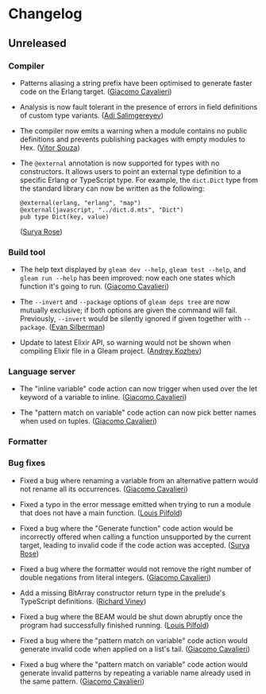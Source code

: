 # Changelog

## Unreleased

### Compiler

- Patterns aliasing a string prefix have been optimised to generate faster code
  on the Erlang target.
  ([Giacomo Cavalieri](https://github.com/giacomocavalieri))

- Analysis is now fault tolerant in the presence of errors in field definitions
  of custom type variants.
  ([Adi Salimgereyev](https://github.com/abs0luty))

- The compiler now emits a warning when a module contains no public definitions
  and prevents publishing packages with empty modules to Hex.
  ([Vitor Souza](https://github.com/vit0rr))

- The `@external` annotation is now supported for types with no constructors. It
  allows users to point an external type definition to a specific Erlang or
  TypeScript type. For example, the `dict.Dict` type from the standard library
  can now be written as the following:

  ```gleam
  @external(erlang, "erlang", "map")
  @external(javascript, "../dict.d.mts", "Dict")
  pub type Dict(key, value)
  ```

  ([Surya Rose](https://github.com/GearsDatapacks))

### Build tool

- The help text displayed by `gleam dev --help`, `gleam test --help`, and
  `gleam run --help` has been improved: now each one states which function it's
  going to run.
  ([Giacomo Cavalieri](https://github.com/giacomocavalieri))

- The `--invert` and `--package` options of `gleam deps tree` are now mutually
  exclusive; if both options are given the command will fail. Previously,
  `--invert` would be silently ignored if given together with `--package`.
  ([Evan Silberman](https://github.com/silby))

- Update to latest Elixir API, so warning would not be shown when compiling
  Elixir file in a Gleam project.
  ([Andrey Kozhev](https://github.com/ankddev))

### Language server

- The "inline variable" code action can now trigger when used over the let
  keyword of a variable to inline.
  ([Giacomo Cavalieri](https://github.com/giacomocavalieri))

- The "pattern match on variable" code action can now pick better names when
  used on tuples.
  ([Giacomo Cavalieri](https://github.com/giacomocavalieri))

### Formatter

### Bug fixes

- Fixed a bug where renaming a variable from an alternative pattern would not
  rename all its occurrences.
  ([Giacomo Cavalieri](https://github.com/giacomocavalieri))

- Fixed a typo in the error message emitted when trying to run a module that
  does not have a main function.
  ([Louis Pilfold](https://github.com/lpil))

- Fixed a bug where the "Generate function" code action would be incorrectly
  offered when calling a function unsupported by the current target, leading to
  invalid code if the code action was accepted.
  ([Surya Rose](https://github.com/GearsDatapacks))

- Fixed a bug where the formatter would not remove the right number of double
  negations from literal integers.
  ([Giacomo Cavalieri](https://github.com/giacomocavalieri))

- Add a missing BitArray constructor return type in the prelude's TypeScript
  definitions.
  ([Richard Viney](https://github.com/richard-viney))

- Fixed a bug where the BEAM would be shut down abruptly once the program had
  successfully finished running.
  ([Louis Pilfold](https://github.com/lpil))

- Fixed a bug where the "pattern match on variable" code action would generate
  invalid code when applied on a list's tail.
  ([Giacomo Cavalieri](https://github.com/giacomocavalieri))

- Fixed a bug where the "pattern match on variable" code action would generate
  invalid patterns by repeating a variable name already used in the same pattern.
  ([Giacomo Cavalieri](https://github.com/giacomocavalieri))
